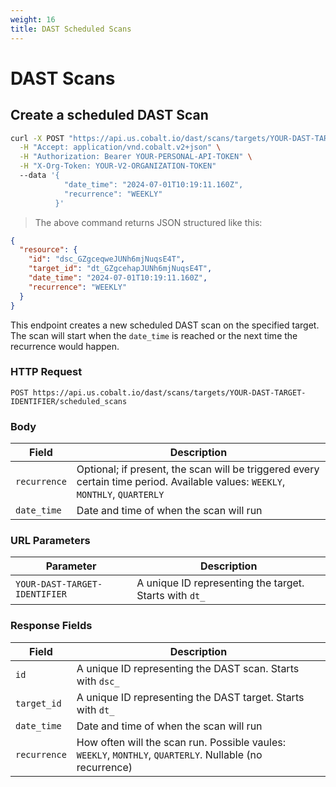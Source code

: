 ```yaml
---
weight: 16
title: DAST Scheduled Scans
---
```


# DAST Scans

## Create a scheduled DAST Scan

```sh
curl -X POST "https://api.us.cobalt.io/dast/scans/targets/YOUR-DAST-TARGET-IDENTIFIER/scans" \
  -H "Accept: application/vnd.cobalt.v2+json" \
  -H "Authorization: Bearer YOUR-PERSONAL-API-TOKEN" \
  -H "X-Org-Token: YOUR-V2-ORGANIZATION-TOKEN"
  --data '{
            "date_time": "2024-07-01T10:19:11.160Z",
            "recurrence": "WEEKLY"
          }'
```

> The above command returns JSON structured like this:

```json
{
  "resource": {
    "id": "dsc_GZgceqweJUNh6mjNuqsE4T",
    "target_id": "dt_GZgcehapJUNh6mjNuqsE4T",
    "date_time": "2024-07-01T10:19:11.160Z",
    "recurrence": "WEEKLY"
  }
}
```

This endpoint creates a new scheduled DAST scan on the specified target. The scan will start when the `date_time` is reached
or the next time the recurrence would happen.

### HTTP Request

`POST https://api.us.cobalt.io/dast/scans/targets/YOUR-DAST-TARGET-IDENTIFIER/scheduled_scans`

### Body

| Field        | Description                                                                                                                    |
|--------------|--------------------------------------------------------------------------------------------------------------------------------|
| `recurrence` | Optional; if present, the scan will be triggered every certain time period. Available values: `WEEKLY`, `MONTHLY`, `QUARTERLY` |
| `date_time`  | Date and time of when the scan will run                                                                                        |

### URL Parameters

| Parameter                      | Description                                            |
|--------------------------------|--------------------------------------------------------|
| `YOUR-DAST-TARGET-IDENTIFIER`  | A unique ID representing the target. Starts with `dt_` |

### Response Fields

| Field           | Description                                                                         |
|-----------------|-------------------------------------------------------------------------------------|
| `id`      | A unique ID representing the DAST scan. Starts with `dsc_` |
| `target_id`    | A unique ID representing the DAST target. Starts with `dt_` |
| `date_time` | Date and time of when the scan will run |
| `recurrence` | How often will the scan run. Possible vaules: `WEEKLY`, `MONTHLY`, `QUARTERLY`. Nullable (no recurrence)  |
